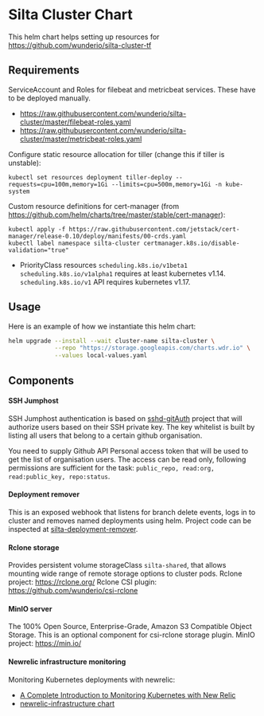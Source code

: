 # Silta Cluster Chart

This helm chart helps setting up resources for https://github.com/wunderio/silta-cluster-tf

## Requirements

ServiceAccount and Roles for filebeat and metricbeat services. These have to be deployed manually.
 - https://raw.githubusercontent.com/wunderio/silta-cluster/master/filebeat-roles.yaml
 - https://raw.githubusercontent.com/wunderio/silta-cluster/master/metricbeat-roles.yaml

Configure static resource allocation for tiller (change this if tiller is unstable):
```
kubectl set resources deployment tiller-deploy --requests=cpu=100m,memory=1Gi --limits=cpu=500m,memory=1Gi -n kube-system
``` 

Custom resource definitions for cert-manager (from https://github.com/helm/charts/tree/master/stable/cert-manager):
```
kubectl apply -f https://raw.githubusercontent.com/jetstack/cert-manager/release-0.10/deploy/manifests/00-crds.yaml
kubectl label namespace silta-cluster certmanager.k8s.io/disable-validation="true"
```

 - PriorityClass resources `scheduling.k8s.io/v1beta1` `scheduling.k8s.io/v1alpha1` requires at least kubernetes v1.14. `scheduling.k8s.io/v1` API requires kubernetes v1.17.

## Usage

Here is an example of how we instantiate this helm chart: 

```bash
helm upgrade --install --wait cluster-name silta-cluster \
             --repo "https://storage.googleapis.com/charts.wdr.io" \
             --values local-values.yaml            
```

## Components

#### SSH Jumphost

SSH Jumphost authentication is based on [sshd-gitAuth](https://github.com/wunderio/sshd-gitauth) project that will authorize users based on their SSH private key. The key whitelist is built by listing all users that belong to a certain github organisation.

You need to supply Github API Personal access token that will be used to get the list of organisation users. The access can be read only, following permissions are sufficient for the task: `public_repo, read:org, read:public_key, repo:status`.

#### Deployment remover

This is an exposed webhook that listens for branch delete events, logs in to cluster and removes named deployments using helm. Project code can be inspected at [silta-deployment-remover](https://github.com/wunderio/silta-deployment-remover).

#### Rclone storage

Provides persistent volume storageClass `silta-shared`, that allows mounting wide range of remote storage options to cluster pods.
Rclone project: https://rclone.org/
Rclone CSI plugin: https://github.com/wunderio/csi-rclone

#### MinIO server

The 100% Open Source, Enterprise-Grade, Amazon S3 Compatible Object Storage. This is an optional component for csi-rclone storage plugin.
MinIO project: https://min.io/  

#### Newrelic infrastructure monitoring
Monitoring Kubernetes deployments with newrelic:
 - [A Complete Introduction to Monitoring Kubernetes with New Relic](https://newrelic.com/platform/kubernetes/monitoring-guide)
 - [newrelic-infrastructure chart](https://github.com/helm/charts/tree/master/stable/newrelic-infrastructure)
